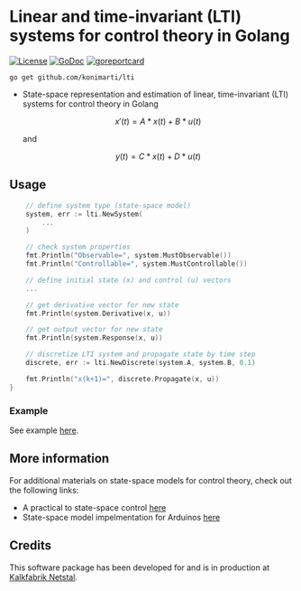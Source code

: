 # Linear and time-invariant (LTI) systems for control theory in Golang

[![License](http://img.shields.io/badge/license-MIT-red.svg?style=flat)](https://github.com/konimarti/lti/blob/master/LICENSE)
[![GoDoc](https://godoc.org/github.com/konimarti/observer?status.svg)](https://godoc.org/github.com/konimarti/lti)
[![goreportcard](https://goreportcard.com/badge/github.com/konimarti/observer)](https://goreportcard.com/report/github.com/konimarti/lti)

```go get github.com/konimarti/lti```

* State-space representation and estimation of linear, time-invariant (LTI) systems for control theory in Golang

	```math
	 x'(t) = A * x(t) + B * u(t)
	```
	 and
	```math
	 y(t)  = C * x(t) + D * u(t)
	```


## Usage
```go
	// define system type (state-space model)
	system, err := lti.NewSystem(
		...
	)

	// check system properties
	fmt.Println("Observable=", system.MustObservable())
	fmt.Println("Controllable=", system.MustControllable())

	// define initial state (x) and control (u) vectors
	...

	// get derivative vector for new state
	fmt.Println(system.Derivative(x, u))

	// get output vector for new state
	fmt.Println(system.Response(x, u))

	// discretize LTI system and propagate state by time step 
	discrete, err := lti.NewDiscrete(system.A, system.B, 0.1)

	fmt.Println("x(k+1)=", discrete.Propagate(x, u))
}
```

### Example

See example [here](example/lti.go).

## More information

For additional materials on state-space models for control theory, check out the following links:
* A practical to state-space control [here](https://github.com/calcmogul/state-space-guide)
* State-space model impelmentation for Arduinos [here](https://github.com/tomstewart89/StateSpaceControl)

## Credits

This software package has been developed for and is in production at [Kalkfabrik Netstal](http://www.kfn.ch/en).
